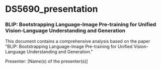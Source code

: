 # DS5690_presentation
### BLIP: Bootstrapping Language-Image Pre-training for Unified Vision-Language Understanding and Generation

This document contains a comprehensive analysis based on the paper "BLIP: Bootstrapping Language-Image Pre-training for Unified Vision-Language Understanding and Generation."

Presenter: [Name(s) of the presenter(s)]
